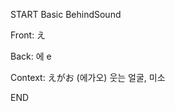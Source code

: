 START
Basic BehindSound

Front:
え


Back:
에 e


Context:
えがお (에가오)
웃는 얼굴, 미소
<!--ID: 1743999356796-->
END
